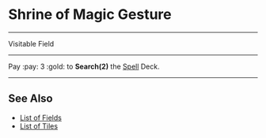 # Shrine of Magic Gesture

___
Visitable Field
___
Pay :pay: 3 :gold: to **Search(2)** the [Spell](../spells/index.md) Deck.
___


## See Also

- [List of Fields](index.md)
- [List of Tiles](../tiles/index.md)
